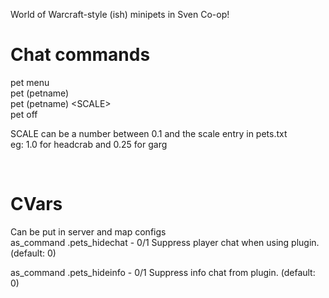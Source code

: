 World of Warcraft-style (ish) minipets in Sven Co-op!

# Chat commands
pet menu  
pet (petname)  
pet (petname) \<SCALE>  
pet off  

SCALE can be a number between 0.1 and the scale entry in pets.txt  
eg: 1.0 for headcrab and 0.25 for garg  

<BR>

# CVars
Can be put in server and map configs  
as_command .pets_hidechat - 0/1 Suppress player chat when using plugin. (default: 0)  

as_command .pets_hideinfo - 0/1 Suppress info chat from plugin. (default: 0)

